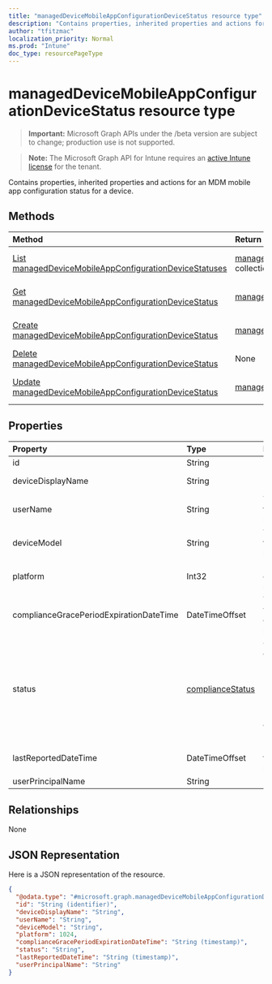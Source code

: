 ```yaml
---
title: "managedDeviceMobileAppConfigurationDeviceStatus resource type"
description: "Contains properties, inherited properties and actions for an MDM mobile app configuration status for a device."
author: "tfitzmac"
localization_priority: Normal
ms.prod: "Intune"
doc_type: resourcePageType
---
```


# managedDeviceMobileAppConfigurationDeviceStatus resource type

> **Important:** Microsoft Graph APIs under the /beta version are subject to change; production use is not supported.

> **Note:** The Microsoft Graph API for Intune requires an [active Intune license](https://go.microsoft.com/fwlink/?linkid=839381) for the tenant.

Contains properties, inherited properties and actions for an MDM mobile app configuration status for a device.

## Methods
|Method|Return Type|Description|
|:---|:---|:---|
|[List managedDeviceMobileAppConfigurationDeviceStatuses](../api/intune-apps-manageddevicemobileappconfigurationdevicestatus-list.md)|[managedDeviceMobileAppConfigurationDeviceStatus](../resources/intune-apps-manageddevicemobileappconfigurationdevicestatus.md) collection|List properties and relationships of the [managedDeviceMobileAppConfigurationDeviceStatus](../resources/intune-apps-manageddevicemobileappconfigurationdevicestatus.md) objects.|
|[Get managedDeviceMobileAppConfigurationDeviceStatus](../api/intune-apps-manageddevicemobileappconfigurationdevicestatus-get.md)|[managedDeviceMobileAppConfigurationDeviceStatus](../resources/intune-apps-manageddevicemobileappconfigurationdevicestatus.md)|Read properties and relationships of the [managedDeviceMobileAppConfigurationDeviceStatus](../resources/intune-apps-manageddevicemobileappconfigurationdevicestatus.md) object.|
|[Create managedDeviceMobileAppConfigurationDeviceStatus](../api/intune-apps-manageddevicemobileappconfigurationdevicestatus-create.md)|[managedDeviceMobileAppConfigurationDeviceStatus](../resources/intune-apps-manageddevicemobileappconfigurationdevicestatus.md)|Create a new [managedDeviceMobileAppConfigurationDeviceStatus](../resources/intune-apps-manageddevicemobileappconfigurationdevicestatus.md) object.|
|[Delete managedDeviceMobileAppConfigurationDeviceStatus](../api/intune-apps-manageddevicemobileappconfigurationdevicestatus-delete.md)|None|Deletes a [managedDeviceMobileAppConfigurationDeviceStatus](../resources/intune-apps-manageddevicemobileappconfigurationdevicestatus.md).|
|[Update managedDeviceMobileAppConfigurationDeviceStatus](../api/intune-apps-manageddevicemobileappconfigurationdevicestatus-update.md)|[managedDeviceMobileAppConfigurationDeviceStatus](../resources/intune-apps-manageddevicemobileappconfigurationdevicestatus.md)|Update the properties of a [managedDeviceMobileAppConfigurationDeviceStatus](../resources/intune-apps-manageddevicemobileappconfigurationdevicestatus.md) object.|

## Properties
|Property|Type|Description|
|:---|:---|:---|
|id|String|Key of the entity.|
|deviceDisplayName|String|Device name of the DevicePolicyStatus.|
|userName|String|The User Name that is being reported|
|deviceModel|String|The device model that is being reported|
|platform|Int32|Platform of the device that is being reported|
|complianceGracePeriodExpirationDateTime|DateTimeOffset|The DateTime when device compliance grace period expires|
|status|[complianceStatus](../resources/intune-shared-compliancestatus.md)|Compliance status of the policy report. Possible values are: `unknown`, `notApplicable`, `compliant`, `remediated`, `nonCompliant`, `error`, `conflict`, `notAssigned`.|
|lastReportedDateTime|DateTimeOffset|Last modified date time of the policy report.|
|userPrincipalName|String|UserPrincipalName.|

## Relationships
None

## JSON Representation
Here is a JSON representation of the resource.
<!-- {
  "blockType": "resource",
  "keyProperty": "id",
  "@odata.type": "microsoft.graph.managedDeviceMobileAppConfigurationDeviceStatus"
}
-->
``` json
{
  "@odata.type": "#microsoft.graph.managedDeviceMobileAppConfigurationDeviceStatus",
  "id": "String (identifier)",
  "deviceDisplayName": "String",
  "userName": "String",
  "deviceModel": "String",
  "platform": 1024,
  "complianceGracePeriodExpirationDateTime": "String (timestamp)",
  "status": "String",
  "lastReportedDateTime": "String (timestamp)",
  "userPrincipalName": "String"
}
```




